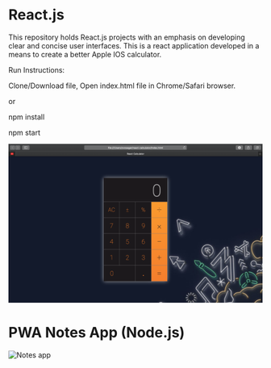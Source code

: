 # React.js
This repository holds React.js projects with an emphasis on developing clear and concise user interfaces.
This is a react application developed in a means to create a better Apple IOS calculator.

Run Instructions:

Clone/Download file, Open index.html file in Chrome/Safari browser.

or
    
npm install

npm start 


![](Calculator/images/screenshot.png)

# PWA Notes App (Node.js)
<img src="https://sii.im/playground/notes/notes-ss.png" alt="Notes app" width='370px'>
